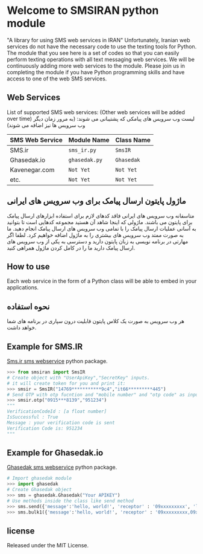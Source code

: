 # Welcome to SMSIRAN python module

"A library for using SMS web services in IRAN"
Unfortunately, Iranian web services do not have the necessary code to use the texting tools for Python. The module that you see here is a set of codes so that you can easily perform texting operations with all text messaging web services.
We will be continuously adding more web services to the module.
Please join us in completing the module if you have Python programming skills and have access to one of the web SMS services.

## Web Services

List of supported SMS web services: (Other web services will be added over time)
لیست وب سرویس های پیامکی که پشتیبانی می شوند: (به مرور زمان دیگر وب سرویس ها نیز اضافه می شوند)

|SMS Web Service |Module Name                          |Class Name                         |
|----------------|-------------------------------|-----------------------------|
|SMS.ir          |`sms_ir.py`                    |`SmsIR`                  |
|Ghasedak.io     |`ghasedak.py`                  |`Ghasedak`              |
|Kavenegar.com   |`Not Yet`                      |`Not Yet`              |
|etc.            |`Not Yet`                      |`Not Yet`              |

## ماژول پایتون ارسال پیامک برای وب سرویس های ایرانی

متاسفانه وب سرویس های ایرانی فاقد کدهای لازم برای استفاده ابزارهای ارسال پیامک برای پایتون می باشند. ماژولی که اینجا شاهد آن هستید مجموعه کدهایی است تا بتوانید به آسانی عملیات ارسال پیامک را با تمامی وب سرویس های ارسال پیامک انجام دهید.
ما به صورت ممتد وب سرویس های بیشتری را به ماژول اضافه خواهیم کرد.
لطفا اگر مهارتی در برنامه نویسی به زبان پایتون دارید و دسترسی به یکی از وب سرویس های ارسال پیامک دارید ما را در کامل کردن ماژول همراهی کنید.

## How to use

Each web service in the form of a Python class will be able to embed in your applications.

## نحوه استفاده

هر وب سرویس به صورت یک کلاس پایتون قابلیت درون سپاری در برنامه های شما خواهد داشت.

## Example for SMS.IR

[Sms.ir sms webservice](https://sms.ir) python package.

``` python
>>> from smsiran import SmsIR
# Create object with "UserApiKey","SecretKey" inputs.
# it will create token for you and print it:
>>> smsir = SmsIR("14769***********9c4","it66*********445")
# Send OTP with otp fucntion and "mobile number" and "otp code" as input:
>>> smsir.otp("0915***8139","951234")
"""
VerificationCodeId : [a float number]
IsSuccessful : True
Message : your verification code is sent
Verification Code is: 951234
"""
```

## Example for Ghasedak.io

[Ghasedak sms webservice](https://ghasedak.io) python package.

```python
# Import ghasedak module 
>>> import ghasedak
# Create Ghasedak object
>>> sms = ghasedak.Ghasedak("Your APIKEY")
# Use methods inside the class like send method
>>> sms.send({'message':'hello, world!', 'receptor' : '09xxxxxxxxx', 'linenumber': 'xxxx', 'senddate': '', 'checkid': ''})
>>> sms.bulk1({'message':'hello, world!', 'receptor' : '09xxxxxxxxx,09xxxxxxxxx,09xxxxxxxxx', 'linenumber': 'xxxx', 'senddate': '', 'checkid': ''})
```

## license

Released under the MIT License.
